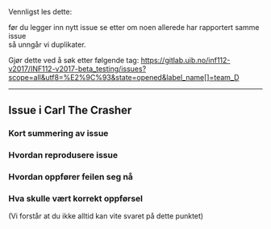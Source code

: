 Vennligst les dette:

før du legger inn nytt issue se etter om noen allerede har rapportert samme issue  
så unngår vi duplikater.

Gjør dette ved å søk etter følgende tag:
<https://gitlab.uib.no/inf112-v2017/INF112-v2017-beta_testing/issues?scope=all&utf8=%E2%9C%93&state=opened&label_name[]=team_D>

-----

## Issue i Carl The Crasher

### Kort summering av issue

### Hvordan reprodusere issue

### Hvordan oppfører feilen seg nå

### Hva skulle vært korrekt oppførsel
(Vi forstår at du ikke alltid kan vite svaret på dette punktet)
